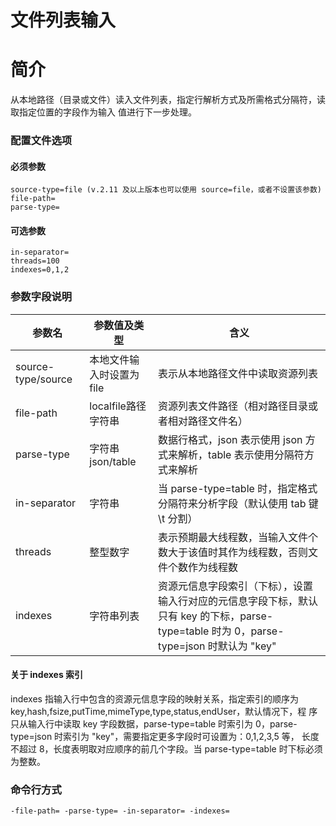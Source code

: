 # 文件列表输入

# 简介
从本地路径（目录或文件）读入文件列表，指定行解析方式及所需格式分隔符，读取指定位置的字段作为输入
值进行下一步处理。  

### 配置文件选项

#### 必须参数
```
source-type=file (v.2.11 及以上版本也可以使用 source=file，或者不设置该参数)
file-path=
parse-type=
```

#### 可选参数
```
in-separator=
threads=100
indexes=0,1,2
```

### 参数字段说明
|参数名|参数值及类型 | 含义|  
|-----|-------|-----|  
|source-type/source| 本地文件输入时设置为file | 表示从本地路径文件中读取资源列表|  
|file-path| localfile路径字符串| 资源列表文件路径（相对路径目录或者相对路径文件名）|  
|parse-type| 字符串json/table| 数据行格式，json 表示使用 json 方式来解析，table 表示使用分隔符方式来解析|  
|in-separator| 字符串| 当 parse-type=table 时，指定格式分隔符来分析字段（默认使用 tab 键 \t 分割）|  
|threads| 整型数字| 表示预期最大线程数，当输入文件个数大于该值时其作为线程数，否则文件个数作为线程数|  
|indexes| 字符串列表| 资源元信息字段索引（下标），设置输入行对应的元信息字段下标，默认只有 key 的下标，parse-type=table 时为 0，parse-type=json 时默认为 "key"|  

#### 关于 indexes 索引
indexes 指输入行中包含的资源元信息字段的映射关系，指定索引的顺序为 key,hash,fsize,putTime,mimeType,type,status,endUser，默认情况下，程
序只从输入行中读取 key 字段数据，parse-type=table 时索引为 0，parse-type=json 时索引为 "key"，需要指定更多字段时可设置为：0,1,2,3,5 等，
长度不超过 8，长度表明取对应顺序的前几个字段。当 parse-type=table 时下标必须为整数。  

### 命令行方式
```
-file-path= -parse-type= -in-separator= -indexes=
```
